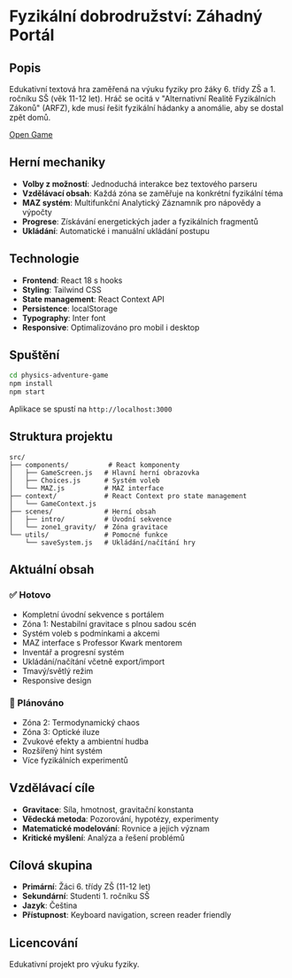 # Fyzikální dobrodružství: Záhadný Portál

## Popis

Edukativní textová hra zaměřená na výuku fyziky pro žáky 6. třídy ZŠ a 1. ročníku SŠ (věk 11-12 let). Hráč se ocitá v "Alternativní Realitě Fyzikálních Zákonů" (ARFZ), kde musí řešit fyzikální hádanky a anomálie, aby se dostal zpět domů.

[Open Game](https://emperorkundis.github.io/physics-adventure-game/)

## Herní mechaniky

- **Volby z možností**: Jednoduchá interakce bez textového parseru
- **Vzdělávací obsah**: Každá zóna se zaměřuje na konkrétní fyzikální téma
- **MAZ systém**: Multifunkční Analytický Záznamník pro nápovědy a výpočty
- **Progrese**: Získávání energetických jader a fyzikálních fragmentů
- **Ukládání**: Automatické i manuální ukládání postupu

## Technologie

- **Frontend**: React 18 s hooks
- **Styling**: Tailwind CSS
- **State management**: React Context API
- **Persistence**: localStorage
- **Typography**: Inter font
- **Responsive**: Optimalizováno pro mobil i desktop

## Spuštění

```bash
cd physics-adventure-game
npm install
npm start
```

Aplikace se spustí na `http://localhost:3000`

## Struktura projektu

```
src/
├── components/          # React komponenty
│   ├── GameScreen.js   # Hlavní herní obrazovka
│   ├── Choices.js      # Systém voleb
│   └── MAZ.js          # MAZ interface
├── context/            # React Context pro state management
│   └── GameContext.js
├── scenes/             # Herní obsah
│   ├── intro/          # Úvodní sekvence
│   └── zone1_gravity/  # Zóna gravitace
└── utils/              # Pomocné funkce
    └── saveSystem.js   # Ukládání/načítání hry
```

## Aktuální obsah

### ✅ Hotovo
- Kompletní úvodní sekvence s portálem
- Zóna 1: Nestabilní gravitace s plnou sadou scén
- Systém voleb s podmínkami a akcemi
- MAZ interface s Professor Kwark mentorem
- Inventář a progresní systém
- Ukládání/načítání včetně export/import
- Tmavý/světlý režim
- Responsive design

### 🔄 Plánováno
- Zóna 2: Termodynamický chaos
- Zóna 3: Optické iluze
- Zvukové efekty a ambientní hudba
- Rozšířený hint systém
- Více fyzikálních experimentů

## Vzdělávací cíle

- **Gravitace**: Síla, hmotnost, gravitační konstanta
- **Vědecká metoda**: Pozorování, hypotézy, experimenty
- **Matematické modelování**: Rovnice a jejich význam
- **Kritické myšlení**: Analýza a řešení problémů

## Cílová skupina

- **Primární**: Žáci 6. třídy ZŠ (11-12 let)
- **Sekundární**: Studenti 1. ročníku SŠ
- **Jazyk**: Čeština
- **Přístupnost**: Keyboard navigation, screen reader friendly

## Licencování

Edukativní projekt pro výuku fyziky.
